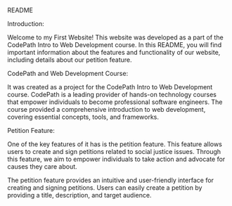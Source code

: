 README

Introduction:

Welcome to my First Website! This website was developed as a part of the CodePath Intro to Web Development course. In this README, you will find important information about the features and functionality of our website, including details about our petition feature.

CodePath and Web Development Course:

It was created as a project for the CodePath Intro to Web Development course. CodePath is a leading provider of hands-on technology courses that empower individuals to become professional software engineers. The course provided a comprehensive introduction to web development, covering essential concepts, tools, and frameworks.

Petition Feature:

One of the key features of it has is the petition feature. This feature allows users to create and sign petitions related to social justice issues. Through this feature, we aim to empower individuals to take action and advocate for causes they care about.

The petition feature provides an intuitive and user-friendly interface for creating and signing petitions. Users can easily create a petition by providing a title, description, and target audience.
